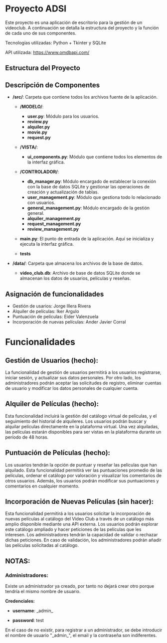 # Proyecto ADSI

Este proyecto es una aplicación de escritorio para la gestión de un videoclub. A continuación se detalla la estructura del proyecto y la función de cada uno de sus componentes.

Tecnologías utilizadas: Python + Tkinter y SQLite

API utilizada: https://www.omdbapi.com/

## Estructura del Proyecto

## Descripción de Componentes

- **/src/**: Carpeta que contiene todos los archivos fuente de la aplicación.
  - **/MODELO/**:
    - **user.py**: Módulo para los usuarios.
    - **review.py**
    - **alquiler.py**
    - **movie.py**
    - **request.py**
  
  - **/VISTA/**:
    - **ui_components.py**: Módulo que contiene todos los elementos de la interfaz gráfica.
  
  - **/CONTROLADOR/**:
    - **db_manager.py**: Módulo encargado de establecer la conexión con la base de datos SQLite y gestionar las operaciones de creación y actualización de tablas.
    - **user_management.py**: Módulo que gestiona todo lo relacionado con usuarios.
    - **general_management.py**: Módulo encargado de la gestión general.
    - **alquiler_management.py**
    - **request_management.py**
    - **review_management.py**
    
  
  - **main.py**: El punto de entrada de la aplicación. Aquí se inicializa y ejecuta la interfaz gráfica.
  - **tests**

  
- **/data/**: Carpeta que almacena los archivos de la base de datos.
  - **video_club.db**: Archivo de base de datos SQLite donde se almacenan los datos de usuarios, películas y reseñas.
  
## Asignación de funcionalidades

-  Gestión de usarios: Jorge Illera Rivera
-  Alquiler de películas: Iker Argulo
-  Puntuación de películas: Eider Valenzuela
-  Incorporación de nuevas películas: Ander Javier Corral

# Funcionalidades
## Gestión de Usuarios (hecho):
La funcionalidad de gestión de usuarios permitirá a los usuarios registrarse, iniciar sesión, y actualizar sus datos personales. Por otro lado, los administradores podrán aceptar las solicitudes de registro, eliminar cuentas de usuario y modificar los datos personales de cualquier cuenta.

## Alquiler de Películas (hecho):
Esta funcionalidad incluirá la gestión del catálogo virtual de películas, y el seguimiento del historial de alquileres. Los usuarios podrán buscar y alquilar películas directamente en la plataforma virtual. Una vez alquiladas, las películas estarán disponibles para ser vistas en la plataforma durante un período de 48 horas.

## Puntuación de Películas (hecho):
Los usuarios tendrán la opción de puntuar y reseñar las películas que han alquilado. Esta funcionalidad permitirá ver las puntuaciones promedio de las películas, ordenar el catálogo por valoración y visualizar los comentarios de otros usuarios. Además, los usuarios podrán modificar sus puntuaciones y comentarios en cualquier momento.

## Incorporación de Nuevas Películas (sin hacer):
Esta funcionalidad permitirá a los usuarios solicitar la incorporación de nuevas películas al catálogo del Video Club a través de un catálogo más amplio disponible mediante una API externa. Los usuarios podrán explorar este catálogo ampliado y hacer peticiones de las películas que les interesen. Los administradores tendrán la capacidad de validar o rechazar dichas peticiones. En caso de validación, los administradores podrán añadir las películas solicitadas al catálogo.


## NOTAS:
### Administradores:

Existe un administrador ya creado, por tanto no dejará crear otro porque tendría el mismo nombre de usuario.

**Credenciales:**

- __username__: \_admin\_

- __password__: test

En el caso de no existir, para registrar a un administrador, se debe introducir el nombre de usuario "\_admin\_", el email y la contraseña son indiferentes.

